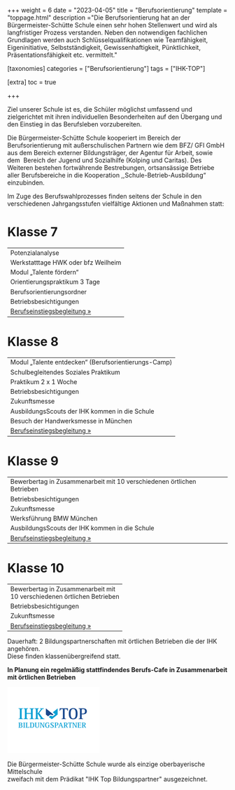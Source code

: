 +++
weight = 6
date = "2023-04-05"
title = "Berufsorientierung"
template = "toppage.html"
description ="Die Berufsorientierung hat an der Bürgermeister-Schütte Schule einen sehr hohen Stellenwert und wird als langfristiger Prozess verstanden. Neben den notwendigen fachlichen Grundlagen werden auch Schlüsselqualifikationen wie Teamfähigkeit, Eigeninitiative, Selbstständigkeit, Gewissenhaftigkeit, Pünktlichkeit, Präsentationsfähigkeit etc. vermittelt."

[taxonomies]
categories = ["Berufsorientierung"]
tags = ["IHK-TOP"]

[extra]
toc = true

+++

Ziel unserer Schule ist es, die Schüler möglichst umfassend und zielgerichtet mit ihren individuellen Besonderheiten auf den Übergang und den Einstieg in das Berufsleben vorzubereiten.
<!-- more -->
Die Bürgermeister-Schütte Schule kooperiert im Bereich der Berufsorientierung mit außerschulischen Partnern wie dem BFZ/ GFI GmbH aus dem Bereich externer Bildungsträger, der Agentur für Arbeit, sowie dem  Bereich der Jugend und Sozialhilfe (Kolping und Caritas). Des Weiteren bestehen fortwährende Bestrebungen, ortsansässige Betriebe aller Berufsbereiche in die Kooperation ,,Schule-Betrieb-Ausbildung“ einzubinden.

  
Im Zuge des Berufswahlprozesses finden seitens der Schule in den verschiedenen Jahrgangsstufen vielfältige Aktionen und Maßnahmen statt:

# Klasse 7

<table><tbody><tr><td>Potenzialanalyse</td></tr><tr><td>Werkstatttage HWK oder bfz Weilheim</td></tr><tr><td>Modul „Talente fördern“</td></tr><tr><td>Orientierungspraktikum 3 Tage</td></tr><tr><td>Berufsorientierungsordner</td></tr><tr><td>Betriebsbesichtigungen</td></tr><tr><td><a href="../../../infos/berufsberatung" data-type="page" data-id="534">Berufseinstiegsbegleitung »</a></td></tr></tbody></table>

# Klasse 8

<table><tbody><tr><td>Modul „Talente entdecken“ (Berufsorientierungs-Camp)</td></tr><tr><td>Schulbegleitendes Soziales Praktikum</td></tr><tr><td>Praktikum 2 x 1 Woche</td></tr><tr><td>Betriebsbesichtigungen</td></tr><tr><td>Zukunftsmesse</td></tr><tr><td>AusbildungsScouts der IHK kommen in die Schule</td></tr><tr><td>Besuch der Handwerksmesse in München</td></tr><tr><td><a href="../../../infos/berufsberatung">Berufseinstiegsbegleitung »</a></td></tr></tbody></table>

# Klasse 9

<table><tbody><tr><td>Bewerbertag in Zusammenarbeit mit 10 verschiedenen örtlichen Betrieben</td></tr><tr><td>Betriebsbesichtigungen</td></tr><tr><td>Zukunftsmesse</td></tr><tr><td>Werksführung BMW München</td></tr><tr><td>AusbildungsScouts der IHK kommen in die Schule</td></tr><tr><td><a href="../../../infos/berufsberatung/"></a><a href="../../../infos/berufsberatung/"></a><a href="../../../infos/berufsberatung/">Berufseinstiegsbegleitung »</a></td></tr></tbody></table>

# Klasse 10

<table><tbody><tr><td>Bewerbertag in Zusammenarbeit mit<br>10 verschiedenen örtlichen Betrieben</td></tr><tr><td>Betriebsbesichtigungen</td></tr><tr><td>Zukunftsmesse</td></tr><tr><td><a href="../../../infos/berufsberatung/"></a><a href="../../../infos/berufsberatung/"></a><a href="../../../infos/berufsberatung/">Berufseinstiegsbegleitung »</a></td></tr></tbody></table>

Dauerhaft: 2 Bildungspartnerschaften mit örtlichen Betrieben die der IHK angehören.  
Diese finden klassenübergreifend statt.

**In Planung ein regelmäßig stattfindendes Berufs-Cafe in Zusammenarbeit mit örtlichen Betrieben**

![](images/Logo-IHK-Top-Bildungspartner.png)

Die Bürgermeister-Schütte Schule wurde als einzige oberbayerische Mittelschule  
zweifach mit dem Prädikat "IHK Top Bildungspartner" ausgezeichnet.
